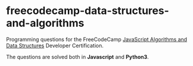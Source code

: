 # freecodecamp-data-structures-and-algorithms

Programming questions for the FreeCodeCamp [JavaScript Algorithms and Data Structures](https://www.freecodecamp.org/certification/kristency/javascript-algorithms-and-data-structures) Developer Certification.

The questions are solved both in **Javascript** and **Python3**.
